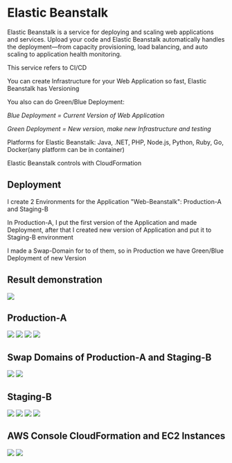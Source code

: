 # Elastic Beanstalk
Elastic Beanstalk is a service for deploying and scaling web applications and services. 
Upload your code and Elastic Beanstalk automatically handles the deployment—from capacity provisioning,
load balancing, and auto scaling to application health monitoring.

This service refers to CI/CD

You can create Infrastructure for your Web Application so fast, Elastic Beanstalk has Versioning

You also can do Green/Blue Deployment:

*Blue Deployment = Current Version of Web Application*

*Green Deployment = New version, make new Infrastructure and testing*

Platforms for Elastic Beanstalk: Java, .NET, PHP, Node.js, Python, Ruby, Go, Docker(any platform can be in container)

Elastic Beanstalk controls with CloudFormation

## Deployment

I create 2 Environments for the Application "Web-Beanstalk": Production-A and Staging-B

In Production-A, I put the first version of the Application and made Deployment, after that I created new version of Application and put it to Staging-B environment

I made a Swap-Domain for to of them, so in Production we have Green/Blue Deployment of new Version

## Result demonstration

<img src="https://github.com/MatveyGuralskiy/AWS/blob/main/ElasticBeanstalk/Screens/Result.png?raw=true">

## Production-A
<img src="https://github.com/MatveyGuralskiy/AWS/blob/main/ElasticBeanstalk/Screens/AWS-ElasticBeanstalk-Production.png?raw=true">
<img src="https://github.com/MatveyGuralskiy/AWS/blob/main/ElasticBeanstalk/Screens/Production-PHP.png?raw=true">
<img src="https://github.com/MatveyGuralskiy/AWS/blob/main/ElasticBeanstalk/Screens/Production-Website-1.png?raw=true">
<img src="https://github.com/MatveyGuralskiy/AWS/blob/main/ElasticBeanstalk/Screens/Production-Website-2.png?raw=true">

## Swap Domains of Production-A and Staging-B
<img src="https://github.com/MatveyGuralskiy/AWS/blob/main/ElasticBeanstalk/Screens/Swap-Domains-1.png?raw=true">
<img src="https://github.com/MatveyGuralskiy/AWS/blob/main/ElasticBeanstalk/Screens/Swap-Domains-2.png?raw=true">

## Staging-B
<img src="https://github.com/MatveyGuralskiy/AWS/blob/main/ElasticBeanstalk/Screens/AWS-ElasticBeanstalk-Staging.png?raw=true">
<img src="https://github.com/MatveyGuralskiy/AWS/blob/main/ElasticBeanstalk/Screens/Staging-PHP.png?raw=true">
<img src="https://github.com/MatveyGuralskiy/AWS/blob/main/ElasticBeanstalk/Screens/Staging-Website-1.png?raw=true">
<img src="https://github.com/MatveyGuralskiy/AWS/blob/main/ElasticBeanstalk/Screens/Staging-Website-2.png?raw=true">

## AWS Console CloudFormation and EC2 Instances

<img src="https://github.com/MatveyGuralskiy/AWS/blob/main/ElasticBeanstalk/Screens/AWS-CloudFormation.png?raw=true">
<img src="https://github.com/MatveyGuralskiy/AWS/blob/main/ElasticBeanstalk/Screens/AWS-Instances.png?raw=true">
